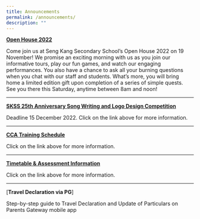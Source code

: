 ```yaml
---
title: Announcements
permalink: /announcements/
description: ""
---
```

[**Open House 2022**](https://sites.google.com/moe.edu.sg/open-house-2022/home)

Come join us at Seng Kang Secondary School’s Open House 2022 on 19 November! We promise an exciting morning with us as you join our informative tours, play our fun games, and watch our engaging performances. You also have a chance to ask all your burning questions when you chat with our staff and students. What’s more, you will bring home a limited edition gift upon completion of a series of simple quests. See you there this Saturday, anytime between 8am and noon!

------ 


[**SKSS 25th Anniversary Song Writing and Logo Design Competition**](https://docs.google.com/presentation/d/1i7H1mAlxSLKObw9LplQYOLUptFwmG1JYjvgS_qaolrI/edit#slide=id.gcec4d27072_0_0)

Deadline 15 December 2022. Click on the link above for more information. 

----

[**CCA Training Schedule**](https://moe-sengkangsec-staging.netlify.app/co-curriculum/co-curricular-activities-cca)

Click on the link above for more information.

---

[**Timetable & Assessment Information**](https://moe-sengkangsec-staging.netlify.app/curriculum/instructional-programme-ip/timetable-and-assessment)

Click on the link above for more information.

---

[**Travel Declaration via PG**][](/files/Resources%20for%20parents/Instructions_for_Travel_Declaration_on_PG.pdf)

Step-by-step guide to Travel Declaration and Update of Particulars on Parents Gateway mobile app